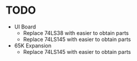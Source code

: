 # TODO
 - UI Board
	 - Replace 74LS38 with easier to obtain parts
	 - Replace 74LS145 with easier to obtain parts
- 65K Expansion
     - Replace 74LS145 with easier to obtain parts
